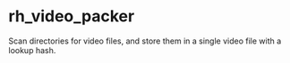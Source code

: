 rh_video_packer
===============

Scan directories for video files, and store them in a single video file with a lookup hash.
